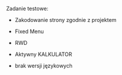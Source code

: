 Zadanie testowe:

+ Zakodowanie strony zgodnie z projektem

+ Fixed Menu

+ RWD

+ Aktywny KALKULATOR

- brak wersji językowych
